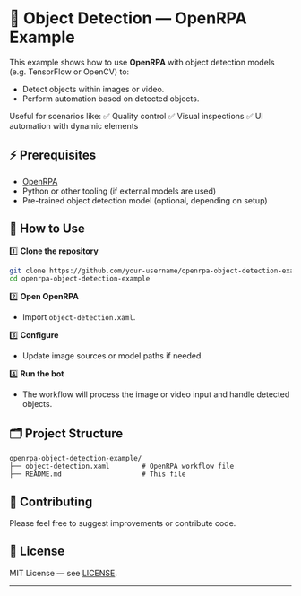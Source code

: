 
# 📝 Object Detection — OpenRPA Example

This example shows how to use **OpenRPA** with object detection models (e.g. TensorFlow or OpenCV) to:

* Detect objects within images or video.
* Perform automation based on detected objects.

Useful for scenarios like:
✅ Quality control
✅ Visual inspections
✅ UI automation with dynamic elements

## ⚡ Prerequisites

* [OpenRPA](https://openrpa.openiap.io/)
* Python or other tooling (if external models are used)
* Pre-trained object detection model (optional, depending on setup)

## 🚀 How to Use

1️⃣ **Clone the repository**

```bash
git clone https://github.com/your-username/openrpa-object-detection-example.git
cd openrpa-object-detection-example
```

2️⃣ **Open OpenRPA**

* Import `object-detection.xaml`.

3️⃣ **Configure**

* Update image sources or model paths if needed.

4️⃣ **Run the bot**

* The workflow will process the image or video input and handle detected objects.

## 🗂 Project Structure

```
openrpa-object-detection-example/
├── object-detection.xaml        # OpenRPA workflow file
├── README.md                    # This file
```

## 🤝 Contributing

Please feel free to suggest improvements or contribute code.

## 📄 License

MIT License — see [LICENSE](https://github.com/open-rpa/examples-files/blob/master/LICENSE).

---
